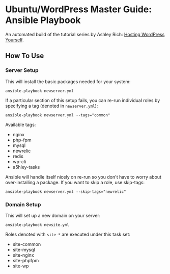 # Ubuntu/WordPress Master Guide: Ansible Playbook

An automated build of the tutorial series by Ashley Rich: [Hosting WordPress Yourself](https://deliciousbrains.com/hosting-wordpress-setup-secure-virtual-server/).

## How To Use

### Server Setup

This will install the basic packages needed for your system:

    ansible-playbook newserver.yml

If a particular section of this setup fails, you can re-run individual roles by specifying a tag (denoted in `newserver.yml`):

    ansible-playbook newserver.yml --tags="common"

Available tags:

- nginx
- php-fpm
- mysql
- newrelic
- redis
- wp-cli
- a5hley-tasks

Ansible will handle itself nicely on re-run so you don't have to worry about over-installing a package. If you want to skip a role, use skip-tags:

    ansible-playbook newserver.yml --skip-tags="newrelic"

### Domain Setup

This will set up a new domain on your server:

    ansible-playbook newsite.yml

Roles denoted with `site-*` are executed under this task set:

- site-common
- site-mysql
- site-nginx
- site-phpfpm
- site-wp